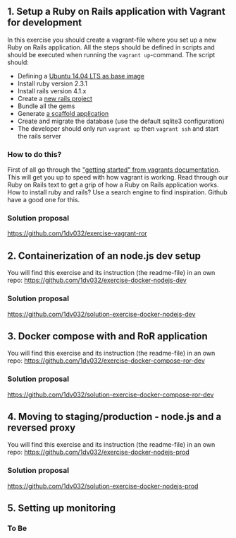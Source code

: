 ## 1. Setup a Ruby on Rails application with Vagrant for development
In this exercise you should create a vagrant-file where you set up a new Ruby on Rails application. All the steps should be defined in scripts and should be executed when running the `vagrant up`-command. The script should:

* Defining a [Ubuntu 14.04 LTS as base image](https://atlas.hashicorp.com/ubuntu)
* Install ruby version 2.3.1
* Install rails version 4.1.x
* Create a [new rails project ](http://guides.rubyonrails.org/command_line.html#rails-new)
* Bundle all the gems
* Generate [a scaffold application](http://guides.rubyonrails.org/command_line.html#rails-generate)
* Create and migrate the database (use the default sqlite3 configuration)
* The developer should only run `vagrant up` then `vagrant ssh` and start the rails server


### How to do this?
First of all go through the ["getting started" from vagrants documentation](https://www.vagrantup.com/docs/getting-started/). This will get you up to speed with how vagrant is working. Read through our Ruby on Rails text to get a grip of how a Ruby on Rails application works. How to install ruby and rails? Use a search engine to find inspiration. Github have a good one for this.

### Solution proposal
https://github.com/1dv032/exercise-vagrant-ror

## 2. Containerization of an node.js dev setup
You will find this exercise and its instruction (the readme-file) in an own repo: https://github.com/1dv032/exercise-docker-nodejs-dev

### Solution proposal
https://github.com/1dv032/solution-exercise-docker-nodejs-dev

## 3. Docker compose with and RoR application
You will find this exercise and its instruction (the readme-file) in an own repo: https://github.com/1dv032/exercise-docker-compose-ror-dev

### Solution proposal
https://github.com/1dv032/solution-exercise-docker-compose-ror-dev

## 4. Moving to staging/production - node.js and a reversed proxy 
You will find this exercise and its instruction (the readme-file) in an own repo: https://github.com/1dv032/exercise-docker-nodejs-prod

### Solution proposal
https://github.com/1dv032/solution-exercise-docker-nodejs-prod

## 5. Setting up monitoring

### To Be

